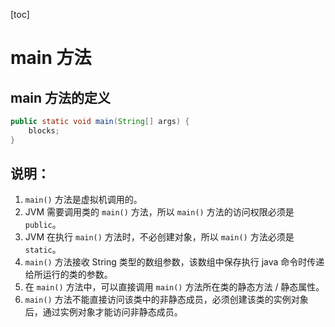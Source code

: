 [toc]

# main 方法

## main 方法的定义

```java
public static void main(String[] args) {
	blocks;
}
```

## 说明：

1. `main()` 方法是虚拟机调用的。
2. JVM 需要调用类的 `main()` 方法，所以 `main()` 方法的访问权限必须是 `public`。
3. JVM 在执行 `main()` 方法时，不必创建对象，所以 `main()` 方法必须是 `static`。
4. `main()` 方法接收 String 类型的数组参数，该数组中保存执行 java 命令时传递给所运行的类的参数。
5. 在 `main()` 方法中，可以直接调用 `main()` 方法所在类的静态方法 / 静态属性。
6. `main()` 方法不能直接访问该类中的非静态成员，必须创建该类的实例对象后，通过实例对象才能访问非静态成员。